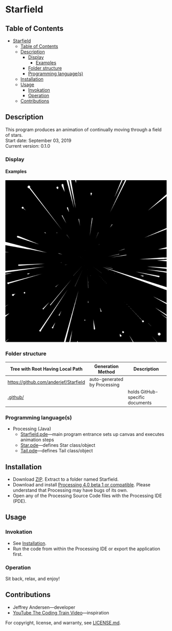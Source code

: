 # Starfield

## Table of Contents

- [Starfield](#starfield)
  - [Table of Contents](#table-of-contents)
  - [Description](#description)
    - [Display](#display)
      - [Examples](#examples)
    - [Folder structure](#folder-structure)
    - [Programming language(s)](#programming-languages)
  - [Installation](#installation)
  - [Usage](#usage)
    - [Invokation](#invokation)
    - [Operation](#operation)
  - [Contributions](#contributions)

## Description

This program produces an animation of continually moving through a field of stars.  
Start date: September 03, 2019  
Current version: 0.1.0  

### Display

#### Examples

![Example 1 Picture](Picture1.png)

### Folder structure

| Tree with Root Having Local Path | Generation Method | Description |
| -------------------------------- | ----------------- | ----------- |
| <https://github.com/anderjef/Starfield> | auto-generated by Processing | <!-- --> |
| [.github/](.github/) | <!-- --> | holds GitHub-specific documents |

### Programming language(s)

- Processing (Java)
  - [Starfield.pde](Starfield.pde)&mdash;main program entrance sets up canvas and executes animation steps
  - [Star.pde](Star.pde)&mdash;defines Star class/object
  - [Tail.pde](Tail.pde)&mdash;defines Tail class/object

## Installation

- Download [ZIP](https://github.com/anderjef/Starfield/archive/main.zip). Extract to a folder named Starfield.
- Download and install [Processing 4.0 beta 1 or compatible](https://processing.org/download). Please understand that Processing may have bugs of its own.
- Open any of the Processing Source Code files with the Processing IDE (PDE).

## Usage

### Invokation

- See [Installation](#installation).
- Run the code from within the Processing IDE or export the application first.

### Operation

Sit back, relax, and enjoy!

## Contributions

- Jeffrey Andersen&mdash;developer
- [YouTube The Coding Train Video](https://www.youtube.com/watch?v=17WoOqgXsRM)&mdash;inspiration

For copyright, license, and warranty, see [LICENSE.md](LICENSE.md).
